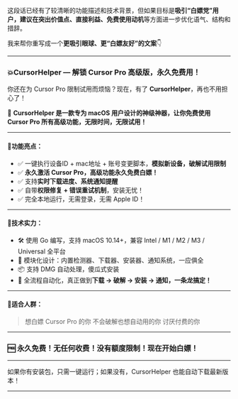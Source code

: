 这段话已经有了较清晰的功能描述和技术背景，但如果目标是**吸引“白嫖党”**用户，建议在**突出价值点、直接利益、免费使用动机**等方面进一步优化语气、结构和措辞。

我来帮你重写成一个**更吸引眼球、更“白嫖友好”的文案**👇

---

### 💥CursorHelper — 解锁 Cursor Pro 高级版，永久免费用！

你还在为 Cursor Pro 限制试用而烦恼？现在，有了 **CursorHelper**，再也不用担心了！

🧠 **CursorHelper 是一款专为 macOS 用户设计的神级神器，让你免费使用 Cursor Pro 所有高级功能，无限时间，无限试用！**

---

#### 🚀功能亮点：

* ✅ 一键执行设备ID + mac地址 + 账号变更脚本，**模拟新设备，破解试用限制**
* ✅ **永久激活 Cursor Pro，高级功能永久免费白嫖！**
* ✅ 支持**实时下载进度、系统通知提醒**
* ✅ 自带**权限修复 + 错误重试机制**，安装无忧！
* ✅ 完全本地运行，无需登录，无需 Apple ID！

---

#### 🔧技术实力：

* 🛠 使用 Go 编写，支持 macOS 10.14+，兼容 Intel / M1 / M2 / M3 / Universal 全平台
* 🧩 模块化设计：内置检测器、下载器、安装器、通知系统，一应俱全
* 📦 支持 DMG 自动处理，傻瓜式安装
* 🔄 全流程自动化，真正做到**下载 → 破解 → 安装 → 通知，一条龙搞定！**

---

#### 🎯适合人群：

> 想白嫖 Cursor Pro 的你
> 不会破解也想自动用的你
> 讨厌付费的你

---

### 🆓 **永久免费！无任何收费！没有额度限制！现在开始白嫖！**

---

如果你有安装包，只需一键运行；如果没有，CursorHelper 也能自动下载最新版本！

---
